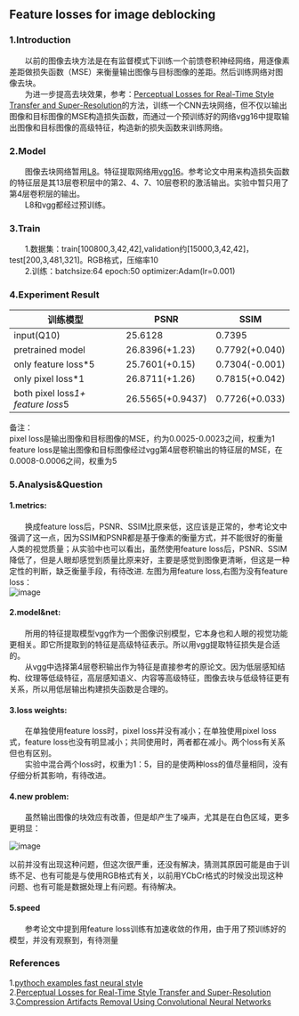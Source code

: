## Feature losses for image deblocking
### 1.Introduction  
&emsp;&emsp;以前的图像去块方法是在有监督模式下训练一个前馈卷积神经网络，用逐像素差距做损失函数（MSE）来衡量输出图像与目标图像的差距。然后训练网络对图像去块。  
&emsp;&emsp;为进一步提高去块效果，参考：[Perceptual Losses for Real-Time Style Transfer and Super-Resolution](https://arxiv.org/abs/1603.08155)的方法，训练一个CNN去块网络，但不仅以输出图像和目标图像的MSE构造损失函数，而通过一个预训练好的网络vgg16中提取输出图像和目标图像的高级特征，构造新的损失函数来训练网络。  
  
### 2.Model
&emsp;&emsp;图像去块网络暂用[L8](https://arxiv.org/pdf/1605.00366.pdf)。特征提取网络用[vgg16](https://arxiv.org/abs/1409.1556)。参考论文中用来构造损失函数的特征层是其13层卷积层中的第2、4、7、10层卷积的激活输出。实验中暂只用了第4层卷积层的输出。  
&emsp;&emsp;L8和vgg都经过预训练。
### 3.Train
&emsp;&emsp;1.数据集：train[100800,3,42,42],validation约[15000,3,42,42]，test[200,3,481,321]。RGB格式，压缩率10  
&emsp;&emsp;2.训练：batchsize:64 epoch:50 optimizer:Adam(lr=0.001)

### 4.Experiment Result
训练模型 | PSNR|SSIM
---|---|---|
input(Q10) | 25.6128|0.7395|
pretrained model | 26.8396(+1.23)|0.7792(+0.040)
only feature loss*5 |25.7601(+0.15)|0.7304(-0.001)
only pixel loss*1|26.8711(+1.26)|0.7815(+0.042)
both pixel loss*1+ feature loss*5|26.5565(+0.9437)|0.7726(+0.033)


备注：  
 pixel loss是输出图像和目标图像的MSE，约为0.0025-0.0023之间，权重为1  
feature loss是输出图像和目标图像经过vgg第4层卷积输出的特征层的MSE，在0.0008-0.0006之间，权重为5



### 5.Analysis&Question
#### 1.metrics:  
&emsp;&emsp;换成feature loss后，PSNR、SSIM比原来低，这应该是正常的，参考论文中强调了这一点，因为SSIM和PSNR都是基于像素的衡量方式，并不能很好的衡量人类的视觉质量；从实验中也可以看出，虽然使用feature  loss后，PSNR、SSIM降低了，但是人眼却感觉到质量比原来好，主要是感觉到图像更清晰，但这是一种定性的判断，缺乏衡量手段，有待改进. 
左图为用feature loss,右图为没有feature loss：  
![image](https://github.com/yydlmzyz/Feature-losses-for-image-deblocking/blob/master/test/compare.jpg)

#### 2.model&net:  
&emsp;&emsp;所用的特征提取模型vgg作为一个图像识别模型，它本身也和人眼的视觉功能更相关。即它所提取到的特征是高级特征表示。所以用vgg提取特征损失是合适的。  
&emsp;&emsp;从vgg中选择第4层卷积输出作为特征是直接参考的原论文。因为低层感知结构、纹理等低级特征，高层感知语义、内容等高级特征，图像去块与低级特征更有关系，所以用低层输出构建损失函数是合理的。

#### 3.loss weights:  
&emsp;&emsp;在单独使用feature loss时，pixel loss并没有减小；在单独使用pixel loss式，feature loss也没有明显减小；共同使用时，两者都在减小。两个loss有关系但也有区别。  
&emsp;&emsp;实验中混合两个loss时，权重为1：5，目的是使两种loss的值尽量相同，没有仔细分析其影响，有待改进。

#### 4.new problem:  
&emsp;&emsp;虽然输出图像的块效应有改善，但是却产生了噪声，尤其是在白色区域，更多更明显：

![image](https://github.com/yydlmzyz/Feature-losses-for-image-deblocking/blob/master/test/noise.jpg)  

以前并没有出现这种问题，但这次很严重，还没有解决，猜测其原因可能是由于训练不足、也有可能是与使用RGB格式有关，以前用YCbCr格式的时候没出现这种问题、也有可能是数据处理上有问题。有待解决。

#### 5.speed
&emsp;&emsp;参考论文中提到用feature loss训练有加速收敛的作用，由于用了预训练好的模型，并没有观察到，有待测量
  
### References  
1.[pythoch examples fast neural style](https://github.com/pytorch/examples/tree/master/fast_neural_style)  
2.[Perceptual Losses for Real-Time Style Transfer and Super-Resolution](https://arxiv.org/abs/1603.08155)  
3.[Compression Artifacts Removal Using
Convolutional Neural Networks](https://arxiv.org/pdf/1605.00366.pdf)

